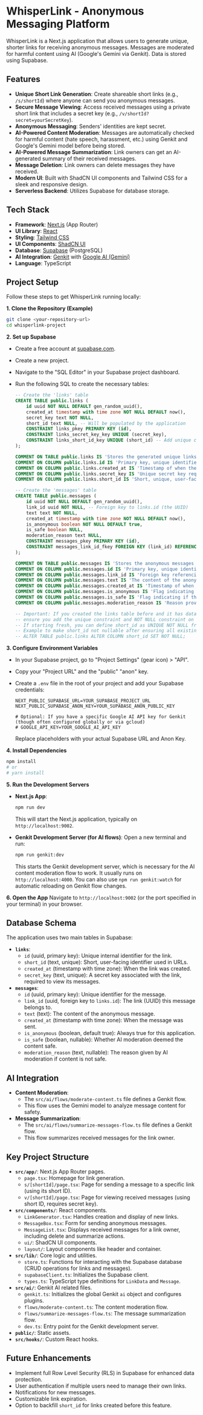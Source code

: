 
# WhisperLink - Anonymous Messaging Platform

WhisperLink is a Next.js application that allows users to generate unique, shorter links for receiving anonymous messages. Messages are moderated for harmful content using AI (Google's Gemini via Genkit). Data is stored using Supabase.

## Features

*   **Unique Short Link Generation**: Create shareable short links (e.g., `/s/shortId`) where anyone can send you anonymous messages.
*   **Secure Message Viewing**: Access received messages using a private short link that includes a secret key (e.g., `/v/shortId?secret=yourSecretKey`).
*   **Anonymous Messaging**: Senders' identities are kept secret.
*   **AI-Powered Content Moderation**: Messages are automatically checked for harmful content (hate speech, harassment, etc.) using Genkit and Google's Gemini model before being stored.
*   **AI-Powered Message Summarization**: Link owners can get an AI-generated summary of their received messages.
*   **Message Deletion**: Link owners can delete messages they have received.
*   **Modern UI**: Built with ShadCN UI components and Tailwind CSS for a sleek and responsive design.
*   **Serverless Backend**: Utilizes Supabase for database storage.

## Tech Stack

*   **Framework**: [Next.js](https://nextjs.org/) (App Router)
*   **UI Library**: [React](https://reactjs.org/)
*   **Styling**: [Tailwind CSS](https://tailwindcss.com/)
*   **UI Components**: [ShadCN UI](https://ui.shadcn.com/)
*   **Database**: [Supabase](https://supabase.io/) (PostgreSQL)
*   **AI Integration**: [Genkit](https://firebase.google.com/docs/genkit) with [Google AI (Gemini)](https://ai.google.dev/)
*   **Language**: TypeScript

## Project Setup

Follow these steps to get WhisperLink running locally:

**1. Clone the Repository (Example)**

```bash
git clone <your-repository-url>
cd whisperlink-project
```

**2. Set up Supabase**

*   Create a free account at [supabase.com](https://supabase.com).
*   Create a new project.
*   Navigate to the "SQL Editor" in your Supabase project dashboard.
*   Run the following SQL to create the necessary tables:

    ```sql
    -- Create the 'links' table
    CREATE TABLE public.links (
        id uuid NOT NULL DEFAULT gen_random_uuid(),
        created_at timestamp with time zone NOT NULL DEFAULT now(),
        secret_key text NOT NULL,
        short_id text NULL, -- Will be populated by the application
        CONSTRAINT links_pkey PRIMARY KEY (id),
        CONSTRAINT links_secret_key_key UNIQUE (secret_key),
        CONSTRAINT links_short_id_key UNIQUE (short_id) -- Add unique constraint after initial population or if starting fresh
    );
    
    COMMENT ON TABLE public.links IS 'Stores the generated unique links and their secret keys.';
    COMMENT ON COLUMN public.links.id IS 'Primary key, unique identifier for the link (internal).';
    COMMENT ON COLUMN public.links.created_at IS 'Timestamp of when the link was created.';
    COMMENT ON COLUMN public.links.secret_key IS 'Unique secret key required to view messages for this link.';
    COMMENT ON COLUMN public.links.short_id IS 'Short, unique, user-facing identifier for the link URL.';
    
    -- Create the 'messages' table
    CREATE TABLE public.messages (
        id uuid NOT NULL DEFAULT gen_random_uuid(),
        link_id uuid NOT NULL, -- Foreign key to links.id (the UUID)
        text text NOT NULL,
        created_at timestamp with time zone NOT NULL DEFAULT now(),
        is_anonymous boolean NOT NULL DEFAULT true,
        is_safe boolean NULL,
        moderation_reason text NULL,
        CONSTRAINT messages_pkey PRIMARY KEY (id),
        CONSTRAINT messages_link_id_fkey FOREIGN KEY (link_id) REFERENCES public.links(id) ON DELETE CASCADE
    );
    
    COMMENT ON TABLE public.messages IS 'Stores the anonymous messages sent to links.';
    COMMENT ON COLUMN public.messages.id IS 'Primary key, unique identifier for the message.';
    COMMENT ON COLUMN public.messages.link_id IS 'Foreign key referencing the link this message belongs to (references links.id UUID).';
    COMMENT ON COLUMN public.messages.text IS 'The content of the anonymous message.';
    COMMENT ON COLUMN public.messages.created_at IS 'Timestamp of when the message was sent.';
    COMMENT ON COLUMN public.messages.is_anonymous IS 'Flag indicating if the message is anonymous (always true for this app).';
    COMMENT ON COLUMN public.messages.is_safe IS 'Flag indicating if the content was deemed safe by moderation.';
    COMMENT ON COLUMN public.messages.moderation_reason IS 'Reason provided by the content moderation service.';
    
    -- Important: If you created the links table before and it has data, 
    -- ensure you add the unique constraint and NOT NULL constraint on short_id carefully.
    -- If starting fresh, you can define short_id as UNIQUE NOT NULL from the start.
    -- Example to make short_id not nullable after ensuring all existing rows have a value:
    -- ALTER TABLE public.links ALTER COLUMN short_id SET NOT NULL;
    ```

**3. Configure Environment Variables**

*   In your Supabase project, go to "Project Settings" (gear icon) > "API".
*   Copy your "Project URL" and the "public" "anon" key.
*   Create a `.env` file in the root of your project and add your Supabase credentials:

    ```env
    NEXT_PUBLIC_SUPABASE_URL=YOUR_SUPABASE_PROJECT_URL
    NEXT_PUBLIC_SUPABASE_ANON_KEY=YOUR_SUPABASE_ANON_PUBLIC_KEY
    
    # Optional: If you have a specific Google AI API key for Genkit (though often configured globally or via gcloud)
    # GOOGLE_API_KEY=YOUR_GOOGLE_AI_API_KEY 
    ```
    Replace placeholders with your actual Supabase URL and Anon Key.

**4. Install Dependencies**

```bash
npm install
# or
# yarn install
```

**5. Run the Development Servers**

*   **Next.js App**:
    ```bash
    npm run dev
    ```
    This will start the Next.js application, typically on `http://localhost:9002`.

*   **Genkit Development Server (for AI flows)**:
    Open a new terminal and run:
    ```bash
    npm run genkit:dev
    ```
    This starts the Genkit development server, which is necessary for the AI content moderation flow to work. It usually runs on `http://localhost:4000`. You can also use `npm run genkit:watch` for automatic reloading on Genkit flow changes.

**6. Open the App**
   Navigate to `http://localhost:9002` (or the port specified in your terminal) in your browser.

## Database Schema

The application uses two main tables in Supabase:

*   **`links`**:
    *   `id` (uuid, primary key): Unique internal identifier for the link.
    *   `short_id` (text, unique): Short, user-facing identifier used in URLs.
    *   `created_at` (timestamp with time zone): When the link was created.
    *   `secret_key` (text, unique): A secret key associated with the link, required to view its messages.
*   **`messages`**:
    *   `id` (uuid, primary key): Unique identifier for the message.
    *   `link_id` (uuid, foreign key to `links.id`): The link (UUID) this message belongs to.
    *   `text` (text): The content of the anonymous message.
    *   `created_at` (timestamp with time zone): When the message was sent.
    *   `is_anonymous` (boolean, default true): Always true for this application.
    *   `is_safe` (boolean, nullable): Whether AI moderation deemed the content safe.
    *   `moderation_reason` (text, nullable): The reason given by AI moderation if content is not safe.

## AI Integration

*   **Content Moderation**:
    *   The `src/ai/flows/moderate-content.ts` file defines a Genkit flow.
    *   This flow uses the Gemini model to analyze message content for safety.
*   **Message Summarization**:
    *   The `src/ai/flows/summarize-messages-flow.ts` file defines a Genkit flow.
    *   This flow summarizes received messages for the link owner.

## Key Project Structure

*   **`src/app/`**: Next.js App Router pages.
    *   `page.tsx`: Homepage for link generation.
    *   `s/[shortId]/page.tsx`: Page for sending a message to a specific link (using its short ID).
    *   `v/[shortId]/page.tsx`: Page for viewing received messages (using short ID, requires secret key).
*   **`src/components/`**: React components.
    *   `LinkGenerator.tsx`: Handles creation and display of new links.
    *   `MessageBox.tsx`: Form for sending anonymous messages.
    *   `MessageList.tsx`: Displays received messages for a link owner, including delete and summarize actions.
    *   `ui/`: ShadCN UI components.
    *   `layout/`: Layout components like header and container.
*   **`src/lib/`**: Core logic and utilities.
    *   `store.ts`: Functions for interacting with the Supabase database (CRUD operations for links and messages).
    *   `supabaseClient.ts`: Initializes the Supabase client.
    *   `types.ts`: TypeScript type definitions for `LinkData` and `Message`.
*   **`src/ai/`**: Genkit AI related files.
    *   `genkit.ts`: Initializes the global Genkit `ai` object and configures plugins.
    *   `flows/moderate-content.ts`: The content moderation flow.
    *   `flows/summarize-messages-flow.ts`: The message summarization flow.
    *   `dev.ts`: Entry point for the Genkit development server.
*   **`public/`**: Static assets.
*   **`src/hooks/`**: Custom React hooks.

## Future Enhancements

*   Implement full Row Level Security (RLS) in Supabase for enhanced data protection.
*   User authentication if multiple users need to manage their own links.
*   Notifications for new messages.
*   Customizable link expiration.
*   Option to backfill `short_id` for links created before this feature.
```